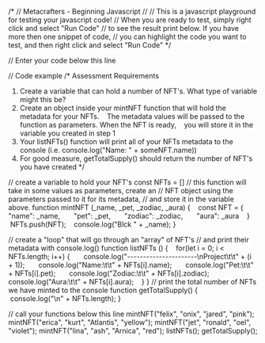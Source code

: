 /* 
// Metacrafters - Beginning Javascript
//
// This is a javascript playground for testing your javascript code!
// When you are ready to test, simply right click and select "Run Code"
// to see the result print below. If you have more then one snippet of code,
// you can highlight the code you want to test, and then right click and select "Run Code"
*/

// Enter your code below this line

// Code example
/*
Assessment Requirements
1. Create a variable that can hold a number of NFT's. What type of variable might this be?
2. Create an object inside your mintNFT function that will hold the metadata for your NFTs. 
   The metadata values will be passed to the function as parameters. When the NFT is ready, 
   you will store it in the variable you created in step 1
3. Your listNFTs() function will print all of your NFTs metadata to the console (i.e. console.log("Name: " + someNFT.name))
4. For good measure, getTotalSupply() should return the number of NFT's you have created
*/

// create a variable to hold your NFT's
const NFTs = []
// this function will take in some values as parameters, create an
// NFT object using the parameters passed to it for its metadata, 
// and store it in the variable above.
function mintNFT (_name, _pet, _zodiac, _aura) {
   const NFT = {
      "name": _name,
      "pet": _pet,
      "zodiac": _zodiac,
      "aura": _aura
   }
   NFTs.push(NFT);
   console.log("Blck " + _name);
}

// create a "loop" that will go through an "array" of NFT's
// and print their metadata with console.log()
function listNFTs () {
   for(let i = 0; i < NFTs.length; i++) {
      console.log("----------------------\nProject\t\t" + (i + 1));
      console.log("Name:\t\t" + NFTs[i].name);
      console.log("Pet:\t\t" + NFTs[i].pet);
      console.log("Zodiac:\t\t" + NFTs[i].zodiac);
      console.log("Aura:\t\t" + NFTs[i].aura);
   }
}
// print the total number of NFTs we have minted to the console
function getTotalSupply() {
   console.log("\n" + NFTs.length);
}

// call your functions below this line
mintNFT("felix", "onix", "jared", "pink");
mintNFT("erica", "kurt", "Atlantis", "yellow");
mintNFT("jet", "ronald", "oel", "violet");
mintNFT("lina", "ash", "Arnica", "red");
listNFTs();
getTotalSupply();







